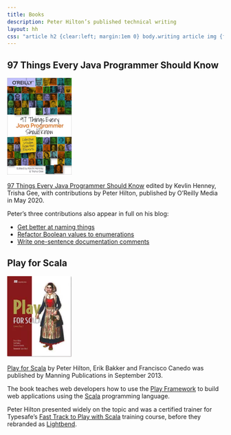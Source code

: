 ```yaml
---
title: Books
description: Peter Hilton’s published technical writing
layout: hh
css: "article h2 {clear:left; margin:1em 0} body.writing article img {float:left; margin:0 1em 2em 0} body.writing article li {list-style:none}"
---
```


<h2>97 Things Every Java Programmer Should Know</h2>
<p><a href="http://shop.oreilly.com/product/0636920048824.do" title="97 Things Every Java Programmer Should Know">
<img src="blog/97-things-java.webp" alt="book cover" style="width:150px"></a></p>
<p><a href="http://shop.oreilly.com/product/0636920048824.do">97 Things Every Java Programmer Should Know</a>
edited by Kevlin Henney, Trisha Gee, with contributions by Peter Hilton, published by O’Reilly Media in May 2020.</p>
<p>Peter’s three contributions also appear in full on his blog:</p>
<ul>
<li><a href="blog/get-better-at-naming">Get better at naming things</a></li>
<li><a href="blog/refactor-boolean-enumeration">Refactor Boolean values to enumerations</a></li>
<li><a href="blog/documentation-comments">Write one-sentence documentation comments</a></li>
</ul>

<h2>Play for Scala</h2>

<p><a href="http://bit.ly/playscala2p"><img src="picture/illustration/play-for-scala-cover.webp"/></a></p>

<p><a href="http://bit.ly/playscala2p">Play for Scala</a> by Peter Hilton, Erik Bakker and Francisco Canedo was published by Manning Publications in September 2013.</p>

<p>The book teaches web developers how to use the <a href="http://www.playframework.com">Play Framework</a> to build web applications using the <a href="http://www.scala-lang.org">Scala</a> programming language.</p>

<p>Peter Hilton presented widely on the topic and was a certified trainer for Typesafe’s
<a href="http://typesafe.com/how/training/fasttracktoplaywithscala">Fast Track to Play with Scala</a> training course,
before they rebranded as <a href="https://www.lightbend.com/">Lightbend</a>.</p>
